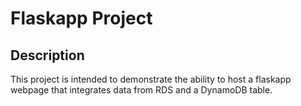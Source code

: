# Flaskapp Project

## Description
This project is intended to demonstrate the ability to host a flaskapp webpage that integrates data from RDS and a DynamoDB table.
